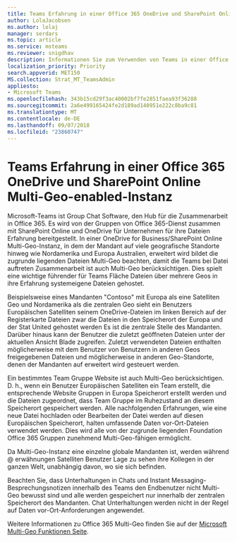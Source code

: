 ```yaml
---
title: Teams Erfahrung in einer Office 365 OneDrive und SharePoint Online Multi-Geo-enabled-Instanz
author: LolaJacobsen
ms.author: lolaj
manager: serdars
ms.topic: article
ms.service: msteams
ms.reviewer: snigdhav
description: Informationen Sie zum Verwenden von Teams in einer Office 365 OneDrive und SharePoint Online Multi-Geo-enabled-Instanz.
localization_priority: Priority
search.appverid: MET150
MS.collection: Strat_MT_TeamsAdmin
appliesto:
- Microsoft Teams
ms.openlocfilehash: 343b15cd29f3ac40002bf7fe2851faea93f36288
ms.sourcegitcommit: 2a6e499165424fe2d189ad140951e222c8ba9c81
ms.translationtype: MT
ms.contentlocale: de-DE
ms.lasthandoff: 09/07/2018
ms.locfileid: "23860747"
---
```

<a name="teams-experience-in-an-office-365-onedrive-and-sharepoint-online-multi-geo-enabled-tenancy"></a>Teams Erfahrung in einer Office 365 OneDrive und SharePoint Online Multi-Geo-enabled-Instanz
===========================================

Microsoft-Teams ist Group Chat Software, den Hub für die Zusammenarbeit in Office 365. Es wird von der Gruppen von Office 365-Dienst zusammen mit SharePoint Online und OneDrive für Unternehmen für ihre Dateien Erfahrung bereitgestellt. In einer OneDrive for Business/SharePoint Online Multi-Geo-Instanz, in dem der Mandant auf viele geografische Standorte hinweg wie Nordamerika und Europa Australien, erweitert wird bildet die zugrunde liegenden Dateien Multi-Geo beachten, damit die Teams bei Datei auftreten Zusammenarbeit ist auch Multi-Geo berücksichtigen. Dies spielt eine wichtige führender für Teams Fläche Dateien über mehrere Geos in ihre Erfahrung systemeigene Dateien gehostet.

Beispielsweise eines Mandanten "Contoso" mit Europa als eine Satelliten Geo und Nordamerika als die zentralen Geo sieht ein Benutzers Europäischen Satelliten seinem OneDrive-Dateien im linken Bereich auf der Registerkarte Dateien zwar die Dateien in den Speicherort der Europa und der Stat United gehostet werden Es ist die zentrale Stelle des Mandanten. Darüber hinaus kann der Benutzer die zuletzt geöffneten Dateien unter der aktuellen Ansicht Blade zugreifen. Zuletzt verwendeten Dateien enthalten möglicherweise mit dem Benutzer von Benutzern in anderen Geos freigegebenen Dateien und möglicherweise in anderen Geo-Standorte, denen der Mandanten auf erweitert wird gesteuert werden. 

Ein bestimmtes Team Gruppe Website ist auch Multi-Geo berücksichtigen. D. h., wenn ein Benutzer Europäischen Satelliten ein Team erstellt, die entsprechende Website Gruppen in Europa Speicherort erstellt werden und die Dateien zugeordnet, dass Team Gruppe im Ruhezustand an diesem Speicherort gespeichert werden. Alle nachfolgenden Erfahrungen, wie eine neue Datei hochladen oder Bearbeiten der Datei werden auf diesen Europäischen Speicherort, halten umfassende Daten vor-Ort-Dateien verwendet werden. Dies wird alle von der zugrunde liegenden Foundation Office 365 Gruppen zunehmend Multi-Geo-fähigen ermöglicht.

Da Multi-Geo-Instanz eine einzelne globale Mandanten ist, werden während @ erwähnungen Satelliten Benutzer Lage zu sehen ihre Kollegen in der ganzen Welt, unabhängig davon, wo sie sich befinden. 

Beachten Sie, dass Unterhaltungen in Chats und Instant Messaging-Besprechungsnotizen innerhalb des Teams den Endbenutzer nicht Multi-Geo bewusst sind und alle werden gespeichert nur innerhalb der zentralen Speicherort des Mandanten. Chat Unterhaltungen werden nicht in der Regel auf Daten vor-Ort-Anforderungen angewendet.

Weitere Informationen zu Office 365 Multi-Geo finden Sie auf der [Microsoft Multi-Geo Funktionen Seite](https://aka.ms/multi-geo).